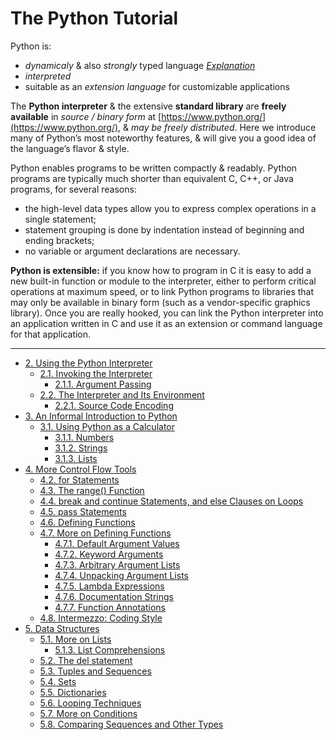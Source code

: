 # The Python Tutorial

Python is:
-  _dynamicaly_ & also _strongly_ typed language [_Explanation_](https://wiki.python.org/moin/Why%20is%20Python%20a%20dynamic%20language%20and%20also%20a%20strongly%20typed%20language)
- _interpreted_
- suitable as an _extension language_ for customizable applications

The **Python interpreter** & the extensive **standard library** are **freely available** in _source / binary form_ at [https://www.python.org/](https://www.python.org/), & _may be freely distributed_. Here we introduce many of Python’s most noteworthy features, & will give you a good idea of the language’s flavor & style.

Python enables programs to be written compactly & readably. Python programs are typically much shorter than equivalent C, C++, or Java programs, for several reasons:
 - the high-level data types allow you to express complex operations in a single statement;
 - statement grouping is done by indentation instead of beginning and ending brackets;
 - no variable or argument declarations are necessary.

**Python is extensible:** if you know how to program in C it is easy to add a new built-in function or module to the interpreter, either to perform critical operations at maximum speed, or to link Python programs to libraries that may only be available in binary form (such as a vendor-specific graphics library). Once you are really hooked, you can link the Python interpreter into an application written in C and use it as an extension or command language for that application.


---


* [2. Using the Python Interpreter](./02_Using_the_Python_Interpreter.md#2)
  * [2.1. Invoking the Interpreter](./02_Using_the_Python_Interpreter.md#2_1)
    * [2.1.1. Argument Passing](./02_Using_the_Python_Interpreter.md#2_1_1)
  * [2.2. The Interpreter and Its Environment](./02_Using_the_Python_Interpreter.md#2_2)
    * [2.2.1. Source Code Encoding](./02_Using_the_Python_Interpreter.md#2_2_1)
* [3. An Informal Introduction to Python](./03_An_Informal_Introduction_to_Python.md#3)
  * [3.1. Using Python as a Calculator](./03_An_Informal_Introduction_to_Python.md#3_1)
    * [3.1.1. Numbers](./03_An_Informal_Introduction_to_Python.md#3_1_1)
    * [3.1.2. Strings](./03_An_Informal_Introduction_to_Python.md#3_1_2)
    * [3.1.3. Lists](./03_An_Informal_Introduction_to_Python.md#3_1_3)
* [4. More Control Flow Tools](./04_More_Control_Flow_Tools.md#4)
  * [4.2. for Statements](./04_More_Control_Flow_Tools.md#4_2)
  * [4.3. The range() Function](./04_More_Control_Flow_Tools.md#4_3)
  * [4.4. break and continue Statements, and else Clauses on Loops](./04_More_Control_Flow_Tools.md#4_4)
  * [4.5. pass Statements](./04_More_Control_Flow_Tools.md#4_5)
  * [4.6. Defining Functions](./04_More_Control_Flow_Tools.md#4_6)
  * [4.7. More on Defining Functions](./04_More_Control_Flow_Tools.md#4_7)
    * [4.7.1. Default Argument Values](./04_More_Control_Flow_Tools.md#4_7_1)
    * [4.7.2. Keyword Arguments](./04_More_Control_Flow_Tools.md#4_7_2)
    * [4.7.3. Arbitrary Argument Lists](./04_More_Control_Flow_Tools.md#4_7_3)
    * [4.7.4. Unpacking Argument Lists](./04_More_Control_Flow_Tools.md#4_7_4)
    * [4.7.5. Lambda Expressions](./04_More_Control_Flow_Tools.md#4_7_5)
    * [4.7.6. Documentation Strings](./04_More_Control_Flow_Tools.md#4_7_6)
    * [4.7.7. Function Annotations](./04_More_Control_Flow_Tools.md#4_7_7)
  * [4.8. Intermezzo: Coding Style](./04_More_Control_Flow_Tools.md#4_8)
* [5. Data Structures](./05_Data_Structures.md#5)
  * [5.1. More on Lists](./05_Data_Structures.md#5_1)
    * [5.1.3. List Comprehensions](./05_Data_Structures.md#5_1_3)
  * [5.2. The del statement](./05_Data_Structures.md#5_2)
  * [5.3. Tuples and Sequences](./05_Data_Structures.md#5_3)
  * [5.4. Sets](./05_Data_Structures.md#5_4)
  * [5.5. Dictionaries](./05_Data_Structures.md#5_5)
  * [5.6. Looping Techniques](./05_Data_Structures.md#5_6)
  * [5.7. More on Conditions](./05_Data_Structures.md#5_7)
  * [5.8. Comparing Sequences and Other Types](./05_Data_Structures.md#5_8)
